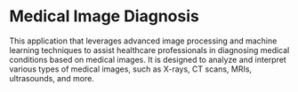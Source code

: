# Medical Image Diagnosis
This application that leverages advanced image processing and machine learning techniques to assist healthcare professionals in diagnosing medical conditions based on medical images. It is designed to analyze and interpret various types of medical images, such as X-rays, CT scans, MRIs, ultrasounds, and more.
